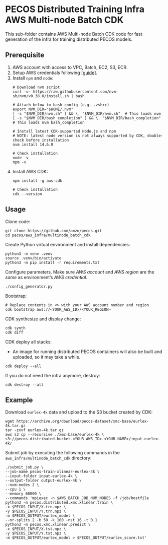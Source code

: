 # PECOS Distributed Training Infra AWS Multi-node Batch CDK

This sub-folder contains AWS Multi-node Batch CDK code for fast generation of the infra for training distributed PECOS models.

## Prerequisite

1. AWS account with access to VPC, Batch, EC2, S3, ECR.
2. Setup AWS credentials following [[guide](https://docs.aws.amazon.com/sdk-for-java/v1/developer-guide/setup-credentials.html)].
3. Install `npm` and `node`:
    ```
    # Download nvm script
    curl -o- https://raw.githubusercontent.com/nvm-sh/nvm/v0.38.0/install.sh | bash

    # Attach below to bash config (e.g. .zshrc)
    export NVM_DIR="$HOME/.nvm"
    [ -s "$NVM_DIR/nvm.sh" ] && \. "$NVM_DIR/nvm.sh"  # This loads nvm
    [ -s "$NVM_DIR/bash_completion" ] && \. "$NVM_DIR/bash_completion"  # This loads nvm bash_completion

    # Install latest CDK-supported Node.js and npm
    # NOTE: latest node version is not always supported by CDK, double-check before installation
    nvm install 14.6.0

    # Check installation
    node -v
    npm -v
    ```
4. Install AWS CDK:
    ```
    npm install -g aws-cdk

    # Check installation
    cdk --version
    ```

## Usage
Clone code:
```
git clone https://github.com/amzn/pecos.git
cd pecos/aws_infra/multinode_batch_cdk
```

Create Python virtual environment and install dependencies:
```
python3 -m venv .venv
source .venv/bin/activate
python3 -m pip install -r requirements.txt
```

Configure parameters. Make sure *AWS account* and *AWS region* are the *same* as environment’s *AWS credential*.

```
./config_generator.py
```

Bootstrap:
```
# Replace contents in <> with your AWS account number and region
cdk bootstrap aws://<YOUR_AWS_ID>/<YOUR_REGION>
```

CDK synthesize and display change:
```
cdk synth
cdk diff
```

CDK deploy all stacks:
* An image for running distributed PECOS containers will also be built and uploaded, so it may take a while.
```
cdk deploy --all
```

If you do not need the infra anymore, destroy:
```
cdk destroy --all
```

## Example

Download `eurlex-4k` data and upload to the S3 bucket created by CDK:
```
wget https://archive.org/download/pecos-dataset/xmc-base/eurlex-4k.tar.gz
tar -zxvf eurlex-4k.tar.gz
aws s3 cp --recursive ./xmc-base/eurlex-4k \
s3://pecos-distributed-bucket-<YOUR_AWS_ID>-<YOUR_NAME>/input-eurlex-4k/
```

Submit job by executing the following commands in the `aws_infra/multinode_batch_cdk` directory:
```
./submit_job.py \
--job-name pecos-train-xlinear-eurlex-4k \
--input-folder input-eurlex-4k \
--output-folder output-eurlex-4k \
--num-nodes 2 \
--cpu 1 \
--memory 60000 \
--commands 'mpiexec -n $AWS_BATCH_JOB_NUM_NODES -f /job/hostfile python3 -m pecos.distributed.xmc.xlinear.train \
-x $PECOS_INPUT/X.trn.npz \
-y $PECOS_INPUT/Y.trn.npz \
-m $PECOS_OUTPUT/eurlex_model \
--nr-splits 2 -b 50 -k 100 -nst 16 -t 0.1
python3 -m pecos.xmc.xlinear.predict \
-x $PECOS_INPUT/X.tst.npz \
-y $PECOS_INPUT/Y.tst.npz \
-m $PECOS_OUTPUT/eurlex_model > $PECOS_OUTPUT/eurlex_score.txt'
```
